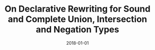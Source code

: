 ---
draft: false
date: 2018-01-01
title: "On Declarative Rewriting for Sound and Complete Union, Intersection and Negation Types"
authors: "David J. Pearce"
booktitle: "Journal of Visual Languages & Computing"
volume: "50"
pages: "84--101"
year: "2018"
copyright: "Elsevier"
DOI: "https://doi.org/10.1016/j.jvlc.2018.10.004"
preprint: "Pea18_preprint.pdf"
---
